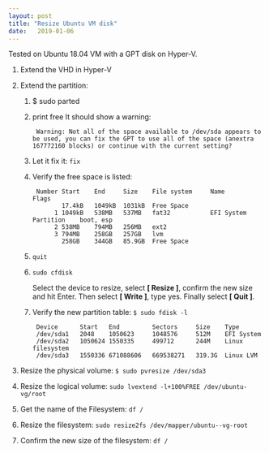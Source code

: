 ```yaml
---
layout: post
title: "Resize Ubuntu VM disk"
date:   2019-01-06
---
```


Tested on Ubuntu 18.04 VM with a GPT disk on Hyper-V.

1. Extend the VHD in Hyper-V

1. Extend the partition: 

    1. $ sudo parted
    
    1. print free
        It should show a warning:
            
            Warning: Not all of the space available to /dev/sda appears to be used, you can fix the GPT to use all of the space (anextra 167772160 blocks) or continue with the current setting?

    1. Let it fix it: `fix`
    
    1. Verify the free space is listed:

            Number Start    End     Size    File system     Name                    Flags
                   17.4kB   1049kB  1031kB  Free Space
                 1 1049kB   538MB   537MB   fat32           EFI System Partition    boot, esp
                 2 538MB    794MB   256MB   ext2
                 3 794MB    258GB   257GB   lvm
                   258GB    344GB   85.9GB  Free Space

    1. `quit`
    
    1. `sudo cfdisk`

        Select the device to resize, select **\[ Resize \]**, confirm the new size and hit Enter. Then select **\[ Write \]**, type yes. Finally select **\[ Quit \]**.

    1. Verify the new partition table: `$ sudo fdisk -l`

            Device      Start   End         Sectors     Size    Type
            /dev/sda1   2048    1050623     1048576     512M    EFI System
            /dev/sda2   1050624 1550335     499712      244M    Linux filesystem
            /dev/sda3   1550336 671088606   669538271   319.3G  Linux LVM

1. Resize the physical volume:  `$ sudo pvresize /dev/sda3`

1. Resize the logical volume: `sudo lvextend -l+100%FREE /dev/ubuntu-vg/root`

1. Get the name of the Filesystem: `df /`

1. Resize the filesystem: `sudo resize2fs /dev/mapper/ubuntu--vg-root`

1. Confirm the new size of the filesystem: `df /`
